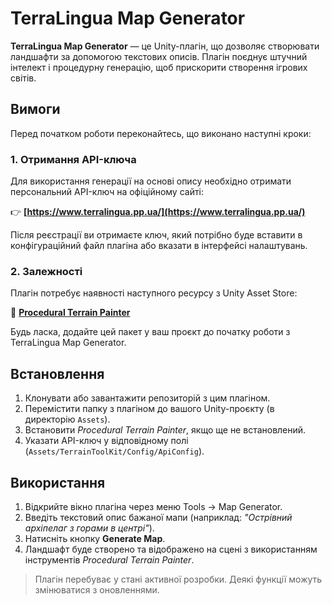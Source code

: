 # TerraLingua Map Generator

**TerraLingua Map Generator** — це Unity-плагін, що дозволяє створювати ландшафти за допомогою текстових описів. Плагін поєднує штучний інтелект і процедурну генерацію, щоб прискорити створення ігрових світів.

## Вимоги

Перед початком роботи переконайтесь, що виконано наступні кроки:

### 1. Отримання API-ключа

Для використання генерації на основі опису необхідно отримати персональний API-ключ на офіційному сайті:

👉 **[https://www.terralingua.pp.ua/](https://www.terralingua.pp.ua/)**

Після реєстрації ви отримаєте ключ, який потрібно буде вставити в конфігураційний файл плагіна або вказати в інтерфейсі налаштувань.

### 2. Залежності

Плагін потребує наявності наступного ресурсу з Unity Asset Store:

🔗 **[Procedural Terrain Painter](https://assetstore.unity.com/packages/tools/terrain/procedural-terrain-painter-188357)**

Будь ласка, додайте цей пакет у ваш проєкт до початку роботи з TerraLingua Map Generator.

## Встановлення

1. Клонувати або завантажити репозиторій з цим плагіном.
2. Перемістити папку з плагіном до вашого Unity-проєкту (в директорію `Assets`).
3. Встановити *Procedural Terrain Painter*, якщо ще не встановлений.
4. Указати API-ключ у відповідному полі (`Assets/TerrainToolKit/Config/ApiConfig`).

## Використання

1. Відкрийте вікно плагіна через меню Tools -> Map Generator.
2. Введіть текстовий опис бажаної мапи (наприклад: _"Острівний архіпелаг з горами в центрі"_).
3. Натисніть кнопку **Generate Map**.
4. Ландшафт буде створено та відображено на сцені з використанням інструментів *Procedural Terrain Painter*.


> Плагін перебуває у стані активної розробки. Деякі функції можуть змінюватися з оновленнями.
